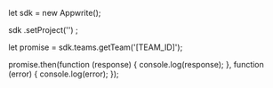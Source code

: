 let sdk = new Appwrite();

sdk
    .setProject('')
;

let promise = sdk.teams.getTeam('[TEAM_ID]');

promise.then(function (response) {
    console.log(response);
}, function (error) {
    console.log(error);
});